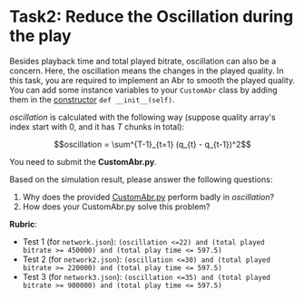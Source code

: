 # Task2: Reduce the Oscillation during the play

Besides playback time and total played bitrate, oscillation can also be a concern. Here, the oscillation means the changes in the played quality. In this task, you are required to implement an Abr to smooth the played quality. You can add some instance variables to your `CustomAbr` class by adding them in the [constructor](CustomAbr.py#L6) `def __init__(self)`.

$`oscillation`$ is calculated with the following way (suppose quality array's index start with 0, and it has $`T`$ chunks in total):

```math
oscillation = \sum^{T-1}_{t=1} (q_{t} - q_{t-1})^2
```

You need to submit the **CustomAbr.py**.

Based on the simulation result, please answer the following questions:

1. Why does the provided [CustomAbr.py](CustomAbr.py) perform badly in $`oscillation`$?
2. How does your CustomAbr.py solve this problem?

**Rubric**:

- Test 1 (for `network.json`): `(oscillation <=22) and (total played bitrate >= 450000) and (total play time <= 597.5)`
- Test 2 (for `network2.json`): `(oscillation <=30) and (total played bitrate >= 220000) and (total play time <= 597.5)`
- Test 3 (for `network3.json`): `(oscillation <=35) and (total played bitrate >= 900000) and (total play time <= 597.5)`
